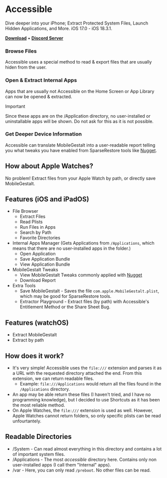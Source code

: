 # Accessible
Dive deeper into your iPhone; Extract Protected System Files, Launch Hidden Applications, and More. iOS 17.0 - iOS 18.3.1. 
<p align="left">
  <strong><a href="https://github.com/lunginspector/Accessible/releases">Download</a></strong>
  •
  <strong><a href="https://discord.gg/XPj66zZ4gT">Discord Server</a></strong>
</p>

### Browse Files
Accessible uses a special method to read & export files that are usually hiden from the user.

### Open & Extract Internal Apps
Apps that are usually not Accessible on the Home Screen or App Library can now be opened & extracted. 
> [!IMPORTANT]
> Since these apps are on the /Application directory, no user-installed or uninstallable apps will be shown. Do not ask for this as it is not possible.

### Get Deeper Device Information
Accessible can translate MobileGestalt into a user-readable report telling you what tweaks you have enabled from SparseRestore tools like [Nugget](https://github.com/leminlimez/Nugget).

## How about Apple Watches?
No problem! Extract files from your Apple Watch by path, or directly save MobileGestalt. 

## Features (iOS and iPadOS)
* File Browser
    * Extract Files
    * Read Plists
    * Run Files in Apps
    * Search by Path
    * Favorite Directories
* Internal Apps Manager (Gets Applications from `/Applications`, which means that there are no user-installed apps in the folder.)
    * Open Application
    * Save Application Bundle
    * View Application Bundle
* MobileGestalt Tweaks
    * View MobileGestalt Tweaks commonly applied with [Nugget](https://github.com/leminlimez/Nugget)
    * Download Report
* Extra Tools
    * Save MobileGestalt - Saves the file `com.apple.MobileGestalt.plist`, which may be good for SparseRestore tools.
    * Extractor Playground - Extract files (by path) with Accessible's Entitlement Method or the Share Sheet Bug.

## Features (watchOS)
* Extract MobileGestalt
* Extract by path

## How does it work?
* It's very simple! Accessible uses the `file:///` extension and parses it as a URL with the requested directory attached the end. From this extension, we can return readable files.
    * Example: `file:///Applications` would return all the files found in the `/Applications` directory.
* An app may be able return these files (I haven't tried, and I have no programming knowledge), but I decided to use Shortcuts as it has been the most reliable method.
* On Apple Watches, the `file:///` extension is used as well. However, Apple Watches cannot return folders, so only specific plists can be read unfourtantely. 

## Readable Directories
* /System - Can read almost everything in this directory and contains a lot of important system files.
* /Applications - The most *accessible* directory here. Contains only non user-installed apps (I call them "Internal" apps).
* /var - Here, you can only read `/preboot`. No other files can be read. 

